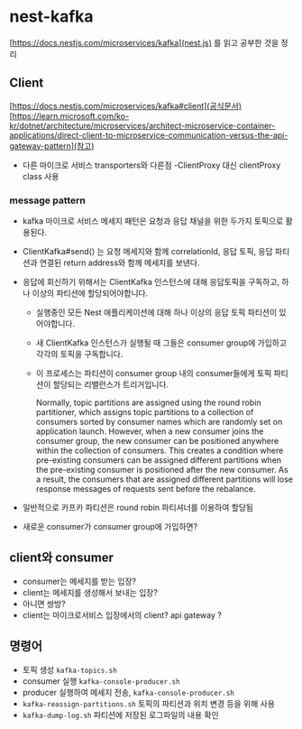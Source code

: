 # nest-kafka

[https://docs.nestjs.com/microservices/kafka](nest.js) 를 읽고 공부한 것을 정리

## Client

[https://docs.nestjs.com/microservices/kafka#client](공식문서)
[https://learn.microsoft.com/ko-kr/dotnet/architecture/microservices/architect-microservice-container-applications/direct-client-to-microservice-communication-versus-the-api-gateway-pattern](참고)

- 다른 마이크로 서비스 transporters와 다른점
  -ClientProxy 대신 clientProxy class 사용

### message pattern

- kafka 마이크로 서비스 메세지 패턴은 요청과 응답 채널을 위한 두가지 토픽으로 활용된다.
- ClientKafka#send() 는 요청 메세지와 함께 correlationId, 응답 토픽, 응답 파티션과 연결된 return address와 함께 메세지를 보낸다.
- 응답에 회신하기 위해서는 ClientKafka 인스턴스에 대해 응답토픽을 구독하고, 하나 이상의 파티션에 할당되어야합니다.

  - 실행중인 모든 Nest 애플리케이션에 대해 하나 이상의 응답 토픽 파티션이 있어야합니다.
  - 새 ClientKafka 인스턴스가 실행될 때 그들은 consumer group에 가입하고 각각의 토픽을 구독합니다.
  - 이 프로세스는 파티션이 consumer group 내의 consumer들에게 토픽 파티션이 할당되는 리밸런스가 트리거입니다.

    Normally, topic partitions are assigned using the round robin partitioner, which assigns topic partitions to a collection of consumers sorted by consumer names which are randomly set on application launch. However, when a new consumer joins the consumer group, the new consumer can be positioned anywhere within the collection of consumers. This creates a condition where pre-existing consumers can be assigned different partitions when the pre-existing consumer is positioned after the new consumer. As a result, the consumers that are assigned different partitions will lose response messages of requests sent before the rebalance.

- 일반적으로 카프카 파티션은 round robin 파티셔너를 이용하여 할당됨
- 새로운 consumer가 consumer group에 가입하면?

## client와 consumer

- consumer는 메세지를 받는 입장?
- client는 메세지를 생성해서 보내는 입장?
- 아니면 쌍방?
- client는 마이크로서비스 입장에서의 client? api gateway ?

## 명령어

- 토픽 생성 `kafka-topics.sh`
- consumer 실행 `kafka-console-producer.sh`
- producer 실행하여 메세지 전송, `kafka-console-producer.sh`
- `kafka-reassign-partitions.sh` 토픽의 파티션과 위치 변경 등을 위해 사용
- `kafka-dump-log.sh` 파티션에 저장된 로그파일의 내용 확인
